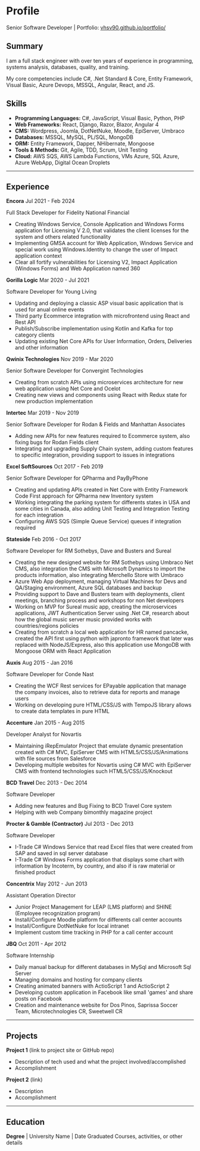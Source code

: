# Profile
Senior Software Developer | Portfolio: [vhsv90.github.io/portfolio/](https://vhsv90.github.io/portfolio/)

## Summary
I am a full stack engineer with over ten years of experience in programming, systems analysis, databases, quality, and training.

My core competencies include C#, .Net Standard & Core, Entity Framework, Visual Basic, Azure Devops, MSSQL, Angular, React, and JS.

## Skills
- **Programming Languages:** C#, JavaScript, Visual Basic, Python, PHP
- **Web Frameworks:** React, Django, Razor, Blazor, Angular 4
- **CMS:** Wordpress, Joomla, DotNetNuke, Moodle, EpiServer, Umbraco
- **Databases:** MSSQL, MySQL, PL/SQL, MongoDB
- **ORM:** Entity Framework, Dapper, NHibernate, Mongoose
- **Tools & Methods:** Git, Agile, TDD, Scrum, Unit Testing
- **Cloud:** AWS SQS, AWS Lambda Functions, VMs Azure, SQL Azure, Azure WebApp, Digital Ocean Droplets

___

## Experience
**Encora** Jul 2021 - Feb 2024

Full Stack Developer for Fidelity National Financial
- Creating Windows Service, Console Application and Windows Forms application for Licensing V 2.0, that validates the client licenses for the system and others related functionality  
- Implementing GMSA account for Web Application, Windows Service and special work using Windows.Identity to change the user of Impact application context
- Clear all fortify vulnerabilities for Licensing V2, Impact Application (Windows Forms) and Web Application named 360  

**Gorilla Logic** Mar 2020 - Jul 2021

Software Developer for Young Living
- Updating and deploying a classic ASP visual basic application that is used for anual online events 
- Third party Ecommerce integration with microfrontend using React and Rest API
- Publish/Subscribe implementation using Kotlin and Kafka for top category clients
- Updating existing Net Core APIs for User Information, Orders, Deliveries and other information

**Qwinix Technologies** Nov 2019 - Mar 2020

Senior Software Developer for Convergint Technologies
- Creating from scratch APIs using microservices architecture for new web application using Net Core and Ocelot
- Creating new views and components using React with Redux state for new production implementation

**Intertec** Mar 2019 - Nov 2019

Senior Software Developer for Rodan & Fields and Manhattan Associates
- Adding new APIs for new features required to Ecommerce system, also fixing bugs for Rodan Fields client
- Integrating and upgrading Supply Chain system, adding custom features to specific integration, providing support to issues in integrations

**Excel SoftSources** Oct 2017 - Feb 2019

Senior Software Developer for QPharma and PayByPhone
- Creating and updating APIs created in Net Core with Entity Framework Code First approach for QPharma new Inventory system 
- Working integrating the parking system for differents states in USA and some cities in Canada, also adding Unit Testing and Integration Testing for each integration
- Configuring AWS SQS (Simple Queue Service) queues if integration required

**Stateside** Feb 2016 - Oct 2017

Software Developer for RM Sothebys, Dave and Busters and Sureal
- Creating the new designed website for RM Sothebys using Umbraco Net CMS, also integration the CMS with Microsoft Dynamics to import the products information, also integrating Merchello Store with Umbraco
- Azure Web App deployment, managing Virtual Machines for Devs and QA/Staging environment, Azure SQL databases and backup
- Providing support to Dave and Busters team with deployments, client meetings, branching process and workshops for non Net developers
- Working on MVP for Sureal music app, creating the microservices applications, JWT Authentication Server using .Net C#, research about how the global music server music provided works with countries/regions policies
- Creating from scratch a local web application for HR named pancacke, created the API first using python with japronto framework that later was replaced with NodeJS/Express, also this application use MongoDB with Mongoose ORM with React Application

**Auxis** Aug 2015 - Jan 2016

Software Developer for Conde Nast
- Creating the WCF Rest services for EPayable application that manage the company invoices, also to retrieve data for reports and manage users
- Working on developing pure HTML/CSS/JS with TempoJS library allows to create data templates in pure HTML

**Accenture** Jan 2015 - Aug 2015

Developer Analyst for Novartis
- Maintaining iRepEmulator Project that emulate dynamic presentation created with C# MVC, EpiServer CMS with HTML5/CSS/JS/Animations with file sources from Salesforce
- Developing multiple websites for Novartis using C# MVC with EpiServer CMS with frontend technologies such HTML5/CSS/JS/Knockout

**BCD Travel** Dec 2013 - Dec 2014

Software Developer
- Adding new features and Bug Fixing to BCD Travel Core system
- Helping with web Company bimonthly magazine project

**Procter & Gamble (Contractor)** Jul 2013 - Dec 2013

Software Developer
- I-Trade C# Windows Service that read Excel files that were created from SAP and saved in sql server database
- I-Trade C# Windows Forms application that displays some chart with information by Incoterm, by country, and also if is raw material or finished product

**Concentrix** May 2012 - Jun 2013

Assistant Operation Director
- Junior Project Management for LEAP (LMS platform) and SHINE (Employee recognization program)
- Install/Configure Moodle platform for differents call center accounts
- Install/Configure DotNetNuke for local intranet
- Implement custom time tracking in PHP for a call center account

**JBQ** Oct 2011 - Apr 2012

Software Internship 
- Daily manual backup for different databases in MySql and Microsoft Sql Server
- Managing domains and hosting for company clients
- Creating animated banners with ActioScript 1 and ActioScript 2
- Developing custom application in Facebook like small 'games' and share posts on Facebook
- Creation and maintenance website for Dos Pinos, Saprissa Soccer Team, Microtechnologies CR, Sweetwell CR

___

## Projects
**Project 1** (link to project site or GitHub repo)  
- Description of tech used and what the project involved/accomplished
- Accomplishment 

**Project 2** (link)
- Description 
- Accomplishment

___

## Education
**Degree** | University Name | Date Graduated Courses, activities, or other details

